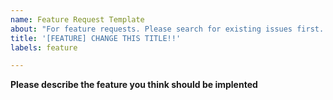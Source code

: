 ```yaml
---
name: Feature Request Template
about: "For feature requests. Please search for existing issues first. Also see CONTRIBUTING."
title: '[FEATURE] CHANGE THIS TITLE!!'
labels: feature

---
```


**Please describe the feature you think should be implented**
